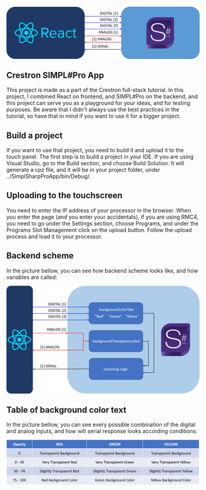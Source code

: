 <p align="center">
  <img src="./img/signals.jpg" width="800px" align="center" alt="Crestron React Final UI"></img>
</p>

## Crestron SIMPL#Pro App

This project is made as a part of the Crestron full-stack tutorial.
In this project, I combined React on frontend, and SIMPL#Pro on the backend, and this project can serve you as a playground for your ideas, and for testing purposes. 
Be aware that I didn't always use the best practices in the tutorial, so have that in mind if you want to use it for a bigger project.

## Build a project

If you want to use that project, you need to build it and upload it to the touch panel. The first step is to build a project in your IDE. If you are using Visual Studio, go to the Build section, and choose Build Solution. It will generate a cpz file, and it will be in your project folder, under ../SimplSharpProApp/bin/Debug/.

## Uploading to the touchscreen

You need to enter the IP address of your processor in the browser. When you enter the page (and you enter your accidentals), if you are using RMC4, you need to go under the Settings section, choose Programs, and under the Programs Slot Management click on the upload button. Follow the upload process and load it to your processor.

## Backend scheme

In the picture bellow, you can see how backend scheme looks like, and how variables are called:

<p align="center">
  <img src="./img/backend.jpg" width="800px" align="center" alt="Crestron React Final UI"></img>
</p>

## Table of background color text

In the picture bellow, you can see every possible combination of the digital and analog inputs, and how will serial response looks according conditions:

<p align="center">
  <img src="./img/table.png" width="800px" align="center" alt="Crestron React Final UI"></img>
</p>
